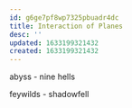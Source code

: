 ```yaml
---
id: g6ge7pf8wp7325pbuadr4dc
title: Interaction of Planes
desc: ''
updated: 1633199321432
created: 1633199321432
---
```


abyss - nine hells

feywilds - shadowfell
